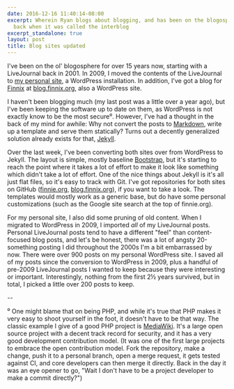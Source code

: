 ```yaml
---
date: 2016-12-16 11:40:14-08:00
excerpt: Wherein Ryan blogs about blogging, and has been on the blogosphere since
  back when it was called the interblog
excerpt_standalone: true
layout: post
title: Blog sites updated
---
```

I've been on the ol' blogosphere for over 15 years now, starting with a LiveJournal back in 2001.
In 2009, I moved the contents of the LiveJournal to [my personal site](http://www.finnie.org/), a WordPress installation.
In addition, I've got a blog for [Finnix](http://www.finnix.org/) at [blog.finnix.org](http://blog.finnix.org/), also a WordPress site.

I haven't been blogging much (my last post was a little over a year ago), but I've been keeping the software up to date on them, as WordPress is not exactly know to be the most secure⁰.
However, I've had a thought in the back of my mind for awhile:
Why not convert the posts to [Markdown](https://github.com/adam-p/markdown-here/wiki/Markdown-Cheatsheet), write up a template and serve them statically?
Turns out a decently generalized solution already exists for that, [Jekyll](https://jekyllrb.com/).

Over the last week, I've been converting both sites over from WordPress to Jekyll.
The layout is simple, mostly baseline [Bootstrap](http://getbootstrap.com/), but it's starting to reach the point where it takes a lot of effort to make it look like something which didn't take a lot of effort.
One of the nice things about Jekyll is it's all just flat files, so it's easy to track with Git.
I've got repositories for both sites on GitHub ([finnie.org](https://github.com/rfinnie/jekyll-finnie), [blog.finnix.org](https://github.com/rfinnie/jekyll-finnix)), if you want to take a look.
The templates would mostly work as a generic base, but do have some personal customizations (such as the Google site search at the top of finnie.org).

For my personal site, I also did some pruning of old content.
When I migrated to WordPress in 2009, I imported _all_ of my LiveJournal posts.
Personal LiveJournal posts tend to have a different "feel" than content-focused blog posts, and let's be honest, there was a lot of angsty 20-something posting I did throughout the 2000s I'm a bit embarrassed by now.
There were over 900 posts on my personal WordPress site.
I saved all of my posts since the conversion to WordPress in 2009, plus a handful of pre-2009 LiveJournal posts I wanted to keep because they were interesting or important.  Interestingly, nothing from the first 2½ years survived, but in total, I picked a little over 200 posts to keep.

--

⁰ One might blame that on being PHP, and while it's true that PHP makes it very easy to shoot yourself in the foot, it doesn't have to be that way.
The classic example I give of a good PHP project is [MediaWiki](https://www.mediawiki.org/).
It's a large open source project with a decent track record for security, and it has a very good development contribution model.
(It was one of the first large projects to embrace the open contribution model.
Fork the repository, make a change, push it to a personal branch, open a merge request, it gets tested against CI, and core developers can then merge it directly.
Back in the day it was an eye opener to go, "Wait I don't have to be a project developer to make a commit directly?")

